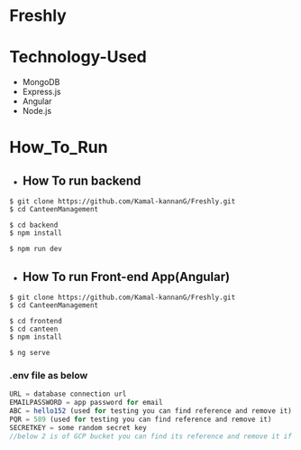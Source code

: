 # Freshly
<!-- ![alt text](/logo.png) -->

<!-- <h2> Flutter App source code : <a href="https://github.com/shekhutsav1962001/canteenApp">view</a></h2>  -->

<!-- <h3> Youtube video : <a href="https://youtu.be/iA74WKpVODI">view</a></h3>  -->

# Technology-Used

- MongoDB
- Express.js
- Angular
- Node.js


# How_To_Run

- ## How To run backend 

```
$ git clone https://github.com/Kamal-kannanG/Freshly.git
$ cd CanteenManagement

$ cd backend
$ npm install

$ npm run dev
```

- ## How To run Front-end App(Angular)

```
$ git clone https://github.com/Kamal-kannanG/Freshly.git
$ cd CanteenManagement

$ cd frontend
$ cd canteen
$ npm install

$ ng serve 
```

### .env file as below

```javascript
URL = database connection url
EMAILPASSWORD = app password for email
ABC = hello152 (used for testing you can find reference and remove it)
PQR = 589 (used for testing you can find reference and remove it)
SECRETKEY = some random secret key
//below 2 is of GCP bucket you can find its reference and remove it if you are not using GCP bucket 
```
